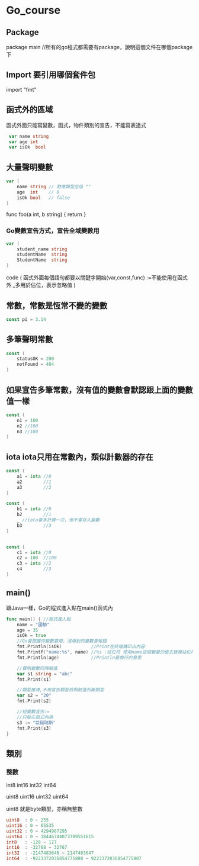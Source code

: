 # Go_course

## Package
package main //所有的go程式都需要有package，說明這個文件在哪個package下

## Import 要引用哪個套件包
import "fmt"

## 函式外的區域
函式外面只能寫變數，函式，物件類別的宣告，不能寫表達式

```go
 var name string
 var age int
 var isOk  bool
```


##	大量聲明變數
```go
var (
	name string // 對應類型空值 ""
	age  int    // 0
	isOk bool   // false
)
```

func foo(a int, b string) {
	return
}

### Go變數宣告方式，宣告全域變數用

```go
var (
	student_name string
	studentName  string
	StudentName  string
)
```
code ( 
  函式外面每個語句都要以關鍵字開始(var,const,func)
  :=不能使用在函式外
  _多用於佔位，表示忽略值
)


## 常數，常數是恆常不變的變數
```go
const pi = 3.14
```
## 多筆聲明常數
```go
const (
	statusOK = 200
	notFound = 404
)
```

## 如果宣告多筆常數，沒有值的變數會默認跟上面的變數值一樣
```go
const (
	n1 = 100
	n2 //100
	n3 //100
)
```

## iota iota只用在常數內，類似計數器的存在
```go
const (
	a1 = iota //0
	a2        //1
	a3        //2
)

const (
	b1 = iota //0
	b2        //1
	_ //iota會多計算一次，但不會存入變數
	b3        //3
)


const (
	c1 = iota //0
	c2 = 100  //100
	c3 = iota //2
	c4        //3
)
```
## main()
跟Java一樣，Go的程式進入點在main()函式內
```go
func main() { //程式進入點
	name = "國動"
	age = 35
	isOk = true
	//Go會提醒你變數要用，沒用到的變數會報錯
	fmt.Println(isOk)           //Print在終端機印出內容
	fmt.Printf("name:%s", name) //%s :站位符 使用name這個變量的值去替換站位符
	fmt.Println(age)            //Println是換行的意思

	//聲明變數同時賦值
	var s1 string = "abc"
	fmt.Print(s1)

	//類型推導,不用宣告類型依照賦值判斷類型
	var s2 = "20"
	fmt.Print(s2)

	//短變數宣告:=
	//只能在函式內用
	s3 := "巨鎚瑞斯"
	fmt.Print(s3)
}
```

## 類別
### 整數
int8 int16 int32 int64

uint8 uint16 uint32 uint64

uint8 就是byte類型，亦稱無整數
```go
uint8  : 0 ~ 255
uint16 : 0 ~ 65535
uint32 : 0 ~ 4294967295
uint64 : 0 ~ 18446744073709551615
int8   : -128 ~ 127
int16  : -32768 ~ 32767
int32  : -2147483648 ~ 2147483647
int64  : -9223372036854775808 ~ 9223372036854775807
```